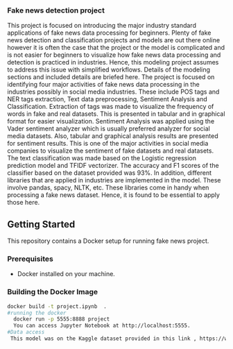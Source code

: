 ### Fake news detection project
This project is focused on introducing the major industry standard applications of fake news data processing for beginners. Plenty of fake news detection and classification projects and models are out there online however it is often the case that the project or the model is complicated and is not easier for beginners to visualize how fake news data processing and detection is practiced in industries. Hence, this modeling project assumes to address this issue with simplified workflows. Details of the modeling sections and included details are briefed here.
The project is focused on identifying four major activities of fake news data processing in the industries possibly in social media industries. These include POS tags and NER tags extraction, Text data preprocessing, Sentiment Analysis and Classification. Extraction of tags was made to visualize the frequency of words in fake and real datasets. This is presented in tabular and in graphical format for easier visualization. Sentiment Analysis was applied using the Vader sentiment analyzer which is usually preferred analyzer for social media datasets. Also, tabular and graphical analysis results are presented for sentiment results. This is one of the major activities in social media companies to visualize the sentiment of fake datasets and real datasets. The text classification was made based on the Logistic regression prediction model and TFIDF vectorizer.  The accuracy and F1 scores of the classifier based on the dataset provided was 93%. 
In addition, different libraries that are applied in industries are implemented in the model. These involve pandas, spacy, NLTK, etc. These libraries come in handy when processing a fake news dataset. Hence, it is found to be essential to apply those here.
## Getting Started
This repository contains a Docker setup for running fake news project. 
### Prerequisites

- Docker installed on your machine.

### Building the Docker Image

```bash
docker build -t project.ipynb  .
#running the docker
  docker run -p 5555:8888 project
  You can access Jupyter Notebook at http://localhost:5555.
#Data access
 This model was on the Kaggle dataset provided in this link , https://www.kaggle.com/datasets/nopdev/real-and-fake-news-dataset. Description and script to download the dataset from the Kaggle is provided within the script. It is also important to note data links in the code should be changed with the address of the downloaded data.
 
 

